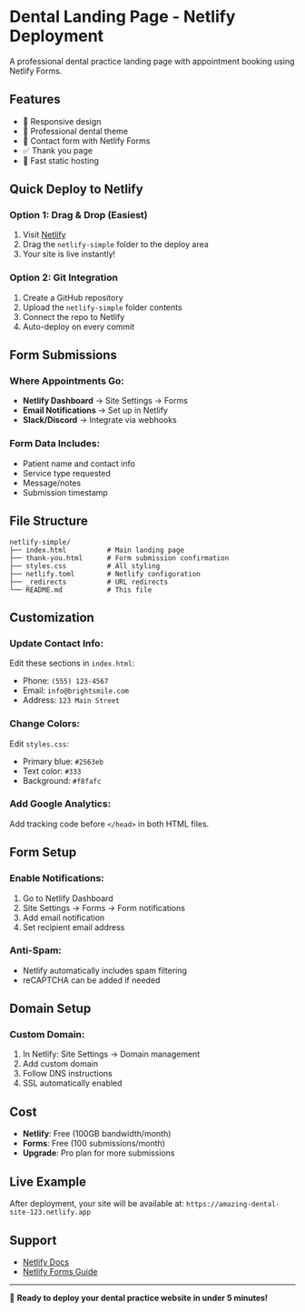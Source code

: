 # Dental Landing Page - Netlify Deployment

A professional dental practice landing page with appointment booking using Netlify Forms.

## Features
- 📱 Responsive design
- 🦷 Professional dental theme
- 📝 Contact form with Netlify Forms
- ✅ Thank you page
- 🚀 Fast static hosting

## Quick Deploy to Netlify

### Option 1: Drag & Drop (Easiest)
1. Visit [Netlify](https://netlify.com)
2. Drag the `netlify-simple` folder to the deploy area
3. Your site is live instantly!

### Option 2: Git Integration
1. Create a GitHub repository
2. Upload the `netlify-simple` folder contents
3. Connect the repo to Netlify
4. Auto-deploy on every commit

## Form Submissions

### Where Appointments Go:
- **Netlify Dashboard** → Site Settings → Forms
- **Email Notifications** → Set up in Netlify
- **Slack/Discord** → Integrate via webhooks

### Form Data Includes:
- Patient name and contact info
- Service type requested
- Message/notes
- Submission timestamp

## File Structure
```
netlify-simple/
├── index.html          # Main landing page
├── thank-you.html      # Form submission confirmation
├── styles.css          # All styling
├── netlify.toml        # Netlify configuration
├── _redirects          # URL redirects
└── README.md           # This file
```

## Customization

### Update Contact Info:
Edit these sections in `index.html`:
- Phone: `(555) 123-4567`
- Email: `info@brightsmile.com`
- Address: `123 Main Street`

### Change Colors:
Edit `styles.css`:
- Primary blue: `#2563eb`
- Text color: `#333`
- Background: `#f8fafc`

### Add Google Analytics:
Add tracking code before `</head>` in both HTML files.

## Form Setup

### Enable Notifications:
1. Go to Netlify Dashboard
2. Site Settings → Forms → Form notifications
3. Add email notification
4. Set recipient email address

### Anti-Spam:
- Netlify automatically includes spam filtering
- reCAPTCHA can be added if needed

## Domain Setup

### Custom Domain:
1. In Netlify: Site Settings → Domain management
2. Add custom domain
3. Follow DNS instructions
4. SSL automatically enabled

## Cost
- **Netlify**: Free (100GB bandwidth/month)
- **Forms**: Free (100 submissions/month)
- **Upgrade**: Pro plan for more submissions

## Live Example
After deployment, your site will be available at:
`https://amazing-dental-site-123.netlify.app`

## Support
- [Netlify Docs](https://docs.netlify.com)
- [Netlify Forms Guide](https://docs.netlify.com/forms/setup/)

---

🦷 **Ready to deploy your dental practice website in under 5 minutes!**